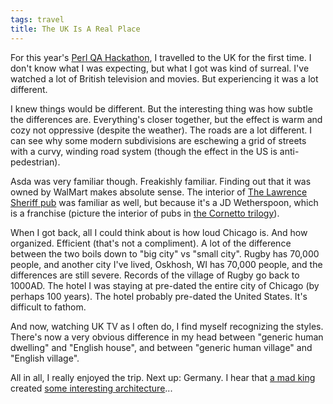 ```yaml
---
tags: travel
title: The UK Is A Real Place
---
```

For this year's [Perl QA Hackathon](http://act.qa-hackathon.org/qa2016/), I
travelled to the UK for the first time. I don't know what I was expecting, but
what I got was kind of surreal. I've watched a lot of British television and
movies. But experiencing it was a lot different.

I knew things would be different. But the interesting thing was how subtle the
differences are. Everything's closer together, but the effect is warm and cozy
not oppressive (despite the weather). The roads are a lot different. I can see
why some modern subdivisions are eschewing a grid of streets with a curvy,
winding road system (though the effect in the US is anti-pedestrian).

Asda was very familiar though. Freakishly familiar. Finding out that it was
owned by WalMart makes absolute sense. The interior of [The Lawrence Sheriff
pub](https://www.jdwetherspoon.com/pubs/all-pubs/england/warwickshire/the-lawrence-sheriff-rugby)
was familiar as well, but because it's a JD Wetherspoon, which is a franchise
(picture the interior of pubs in [the Cornetto
trilogy](https://en.wikipedia.org/wiki/Three_Flavours_Cornetto_trilogy)).

When I got back, all I could think about is how loud Chicago is. And how
organized. Efficient (that's not a compliment). A lot of the difference between
the two boils down to "big city" vs "small city". Rugby has 70,000 people, and
another city I've lived, Oskhosh, WI has 70,000 people, and the differences are
still severe. Records of the village of Rugby go back to 1000AD. The hotel I
was staying at pre-dated the entire city of Chicago (by perhaps 100 years). The
hotel probably pre-dated the United States. It's difficult to fathom.

And now, watching UK TV as I often do, I find myself recognizing the styles.
There's now a very obvious difference in my head between "generic human
dwelling" and "English house", and between "generic human village" and "English
village".

All in all, I really enjoyed the trip. Next up: Germany. I hear that [a mad
king](https://en.wikipedia.org/wiki/Ludwig_II_of_Bavaria) created [some
interesting
architecture](https://en.wikipedia.org/wiki/Neuschwanstein_Castle)...
